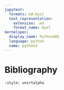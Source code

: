 ```yaml
---
jupytext:
  formats: md:myst
  text_representation:
    extension: .md
    format_name: myst
kernelspec:
  display_name: Python4DS
  language: python
  name: python3
---
```


# Bibliography

```{bibliography} references.bib
:style: unsrtalpha
```
